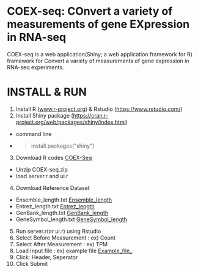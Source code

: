 # COEX-seq: COnvert a variety of measurements of gene EXpression in RNA-seq

COEX-seq is a web application(Shiny; a web application framework for R) framework for Convert a variety of measurements of gene expression in RNA-seq experiments. 


# INSTALL & RUN

1. Install R (www.r-project.org) & Rstudio (https://www.rstudio.com/)
2. Install Shiny package (https://cran.r-project.org/web/packages/shiny/index.html)
  - command line  
  - > install.packages("shiny") 
3. Download R codes [COEX-Seq](https://github.com/NIHxAI/COEX-Seq/tree/main/Data/COEX-seq.zip)
  - Unzip COEX-seq.zip
  - load server.r and ui.r
4. Download Reference Dataset 
  - Ensemble_length.txt [Ensemble_length](https://raw.githubusercontent.com/NIHxAI/COEX-Seq/Data/Ensemble_length.txt) 
  - Entrez_length.txt [Entrez_length](https://github.com/NIHxAI/COEX-Seq/Data/Entrez_length.txt)
  - GenBank_length.txt [GenBank_length](https://github.com/NIHxAI/COEX-Seq/Data/GenBank_length.txt)
  - GeneSymbol_length.txt [GeneSymbol_length](https://github.com/NIHxAI/COEX-Seq/Data/GeneSymbol_length.txt)
5. Run server.r(or ui.r) using Rstudio
6. Select Before Measurement : ex) Count
7. Select After Measurement : ex) TPM
8. Load Input file : ex) example file [Example_file_](https://github.com/NIHxAI/COEX-Seq/Data/RNAseq_readcount.txt)
9. Click: Header, Seperator
10. Click Submit




